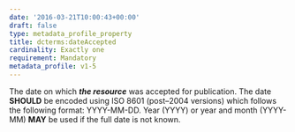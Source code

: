 ```yaml
---
date: '2016-03-21T10:00:43+00:00'
draft: false
type: metadata_profile_property
title: dcterms:dateAccepted
cardinality: Exactly one
requirement: Mandatory
metadata_profile: v1-5
---
```

The date on which ***the resource*** was accepted for publication. The date **SHOULD** be encoded using ISO 8601 (post&#8211;2004 versions) which follows the following format: YYYY-MM-DD. Year (YYYY) or year and month (YYYY-MM) **MAY** be used if the full date is not known.
